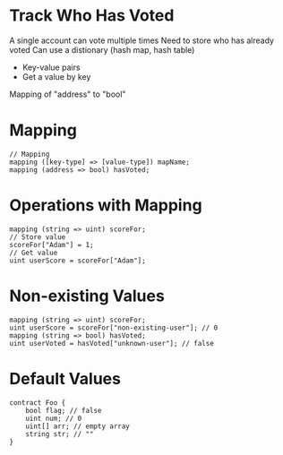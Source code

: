 # Track Who Has Voted

A single account can vote multiple times
Need to store who has already voted
Can use a distionary (hash map, hash table)

- Key-value pairs
- Get a value by key

Mapping of "address" to "bool"

# Mapping

```
// Mapping
mapping ([key-type] => [value-type]) mapName;
mapping (address => bool) hasVoted;
```

# Operations with Mapping

```
mapping (string => uint) scoreFor;
// Store value
scoreFor["Adam"] = 1;
// Get value
uint userScore = scoreFor["Adam"];

```

# Non-existing Values

```
mapping (string => uint) scoreFor;
uint userScore = scoreFor["non-existing-user"]; // 0
mapping (string => bool) hasVoted;
uint userVoted = hasVoted["unknown-user"]; // false

```

# Default Values

```
contract Foo {
    bool flag; // false
    uint num; // 0
    uint[] arr; // empty array
    string str; // ""
}

```
